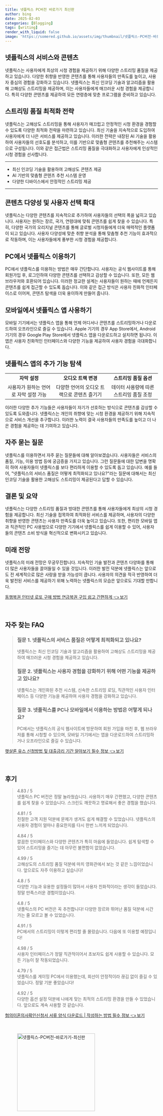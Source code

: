 ```yaml
---
title: 넷플릭스 PC버전 바로가기 최신판
author: bing
date: 2025-02-03
categories: [Blogging]
tags: [writing]
render_with_liquid: false
image: 'https://somered.github.io/assets/img/thumbnail/넷플릭스-PC버전-바로가기-최신판.webp'
---
```



<h2 id='넷플릭스의 서비스와 콘텐츠'>넷플릭스의 서비스와 콘텐츠</h2>

<p>넷플릭스는 사용자에게 최상의 시청 경험을 제공하기 위해 다양한 스트리밍 품질을 제공하고 있습니다. 다양한 취향을 반영한 콘텐츠를 통해 사용자들의 만족도를 높이고, 사용자 중심의 경험을 강화하고 있습니다. 넷플릭스는 최신 인코딩 기술과 알고리즘을 활용해 고해상도 스트리밍을 제공하며, 이는 사용자들에게 매끄러운 시청 경험을 제공합니다. 특히 다양한 콘텐츠를 제공하여 모든 연령층에 맞춘 프로그램을 준비하고 있습니다.</p>

<h2 id='스트리밍 품질 최적화 전략'>스트리밍 품질 최적화 전략</h2>

<p>넷플릭스는 고해상도 스트리밍을 통해 사용자가 매끄럽고 안정적인 시청 환경을 경험할 수 있도록 다양한 최적화 전략을 마련하고 있습니다. 최신 기술을 지속적으로 도입하여 사용자에게 더 나은 서비스를 제공하고 있습니다. 이러한 전략은 내장된 AI 기술을 활용하여 사용자들의 선호도를 분석하고, 이를 기반으로 맞춤형 콘텐츠를 추천해주는 시스템으로 구성됩니다. 이와 같은 접근법은 스트리밍 품질을 극대화하고 사용자에게 인상적인 시청 경험을 선사합니다.</p>

<hr />

<ul>
    <li>최신 인코딩 기술을 활용하여 고해상도 콘텐츠 제공</li>
    <li>AI 기반의 맞춤형 콘텐츠 추천 시스템 운영</li>
    <li>다양한 디바이스에서 안정적인 스트리밍 제공</li>
</ul>

<hr />

<h2 id='콘텐츠 다양성 및 사용자 선택 확대'>콘텐츠 다양성 및 사용자 선택 확대</h2>

<p>넷플릭스는 다양한 콘텐츠를 지속적으로 추가하여 사용자들의 선택의 폭을 넓히고 있습니다. 사용자는 원하는 장르, 국가, 연령대에 맞춰 콘텐츠를 쉽게 찾을 수 있습니다. 특히, 다양한 국가의 오리지널 콘텐츠를 통해 글로벌 시청자들에게 더욱 매력적인 플랫폼이 되고 있습니다. 사용자 다양성에 맞춘 취향 분석을 통해 맞춤형 추천 기능이 효과적으로 작동하며, 이는 사용자들에게 풍부한 시청 경험을 제공합니다.</p>

<h2 id='PC에서 넷플릭스 이용하기'>PC에서 넷플릭스 이용하기</h2>

<p>PC에서 넷플릭스를 이용하는 방법은 매우 간단합니다. 사용자는 공식 웹사이트를 통해 회원가입 후, 로그인하여 다양한 콘텐츠를 선택하고 감상할 수 있습니다. 또한, 모든 웹 브라우저와 호환되어 있습니다. 이러한 정교한 설계는 사용자들이 원하는 때에 언제든지 콘텐츠를 쉽게 접근할 수 있도록 돕습니다. 이와 같은 접근 방식은 사용자 친화적 인터페이스로 이어져, 콘텐츠 탐색을 더욱 용이하게 만들어 줍니다.</p>

<h2 id='모바일에서 넷플릭스 앱 사용하기'>모바일에서 넷플릭스 앱 사용하기</h2>

<p>모바일 기기에서는 넷플릭스 앱을 통해 언제 어디서나 콘텐츠를 스트리밍하거나 다운로드하여 오프라인으로 즐길 수 있습니다. Apple 기기의 경우 App Store에서, Android 기기의 경우 Google Play Store에서 넷플릭스 앱을 다운로드하고 설치하면 됩니다. 이 앱은 사용자 친화적인 인터페이스와 다양한 기능을 제공하여 사용자 경험을 극대화합니다.</p>

<h2 id='넷플릭스 앱의 추가 기능 탐색'>넷플릭스 앱의 추가 기능 탐색</h2>

<table>
    <tr>
        <td style="text-align: center; height: 17px;"><b>자막 설정</b></td>
        <td style="text-align: center; height: 17px;"><b>오디오 트랙 변경</b></td>
        <td style="text-align: center; height: 17px;"><b>스트리밍 품질 옵션</b></td>
    </tr>
    <tr>
        <td style="text-align: center; height: 17px;">사용자가 원하는 언어로 자막 설정 가능</td>
        <td style="text-align: center; height: 17px;">다양한 언어의 오디오 트랙으로 콘텐츠 즐기기</td>
        <td style="text-align: center; height: 17px;">데이터 사용량에 따른 스트리밍 품질 조정</td>
    </tr>
</table>

<p>이러한 다양한 추가 기능들은 사용자들이 자기가 선호하는 방식으로 콘텐츠를 감상할 수 있도록 도와줍니다. 넷플릭스는 개인의 취향에 맞는 시청 환경을 제공하기 위해 지속적으로 서비스 개선을 추구합니다. 이러한 노력이 결국 사용자들의 만족도를 높이고 더 나은 경험을 제공하는 데 기여하고 있습니다.</p>

<h2 id='자주 묻는 질문'>자주 묻는 질문</h2>

<p>넷플릭스를 이용하면서 자주 묻는 질문들에 대해 알아보겠습니다. 사용자들은 서비스의 품질, 기능, 이용 방법 등에 궁금증을 가지고 있습니다. 그런 질문들에 대한 답변을 명확히 하여 사용자들이 넷플릭스를 보다 편리하게 이용할 수 있도록 돕고 있습니다. 예를 들어, "넷플릭스의 서비스 품질은 어떻게 최적화되고 있나요?"라는 질문에 대해서는 최신 인코딩 기술을 활용한 고해상도 스트리밍이 제공된다고 답할 수 있습니다.</p>

<h2 id='결론 및 요약'>결론 및 요약</h2>

<p>넷플릭스는 다양한 스트리밍 품질과 방대한 콘텐츠를 통해 사용자들에게 최상의 시청 경험을 제공합니다. 최신 기술을 접목하여 최적화된 서비스를 제공하며, 사용자의 다양한 취향을 반영한 콘텐츠는 사용자 만족도를 더욱 높이고 있습니다. 또한, 편리한 모바일 앱과 직관적인 PC 사용법으로 다양한 기기에서 넷플릭스를 쉽게 이용할 수 있어, 사용자들의 콘텐츠 소비 방식을 혁신적으로 변화시키고 있습니다.</p>

<h2 id='미래 전망'>미래 전망</h2>

<p>넷플릭스의 미래 전망은 무궁무진합니다. 지속적인 기술 발전과 콘텐츠 다양화를 통해 더 많은 사용자들을 끌어들일 수 있을 것입니다. 이러한 발전 덕분에 넷플릭스는 앞으로도 전 세계적으로 많은 사랑을 받을 가능성이 큽니다. 사용자의 의견을 적극 반영하여 더욱 발전된 서비스를 제공하기 위해 노력하는 넷플릭스의 모습은 앞으로도 기대할 만합니다.</p>


<p><a class="click-button" title="동행복권 인터넷 로또 구매 방법 연금복권 구입 쉽고 간편하게" href="https://somered.github.io/posts/%EB%8F%99%ED%96%89%EB%B3%B5%EA%B6%8C-%EC%9D%B8%ED%84%B0%EB%84%B7-%EB%A1%9C%EB%98%90-%EA%B5%AC%EB%A7%A4-%EB%B0%A9%EB%B2%95-%EC%97%B0%EA%B8%88%EB%B3%B5%EA%B6%8C-%EA%B5%AC%EC%9E%85-%EC%89%BD%EA%B3%A0-%EA%B0%84%ED%8E%B8%ED%95%98%EA%B2%8C/" rel="dofollow">동행복권 인터넷 로또 구매 방법 연금복권 구입 쉽고 간편하게 👈 보기</a></p><br>
<h2 id='자주_찾는_FAQ'>자주 찾는 FAQ</h2>
<div itemscope="" itemtype="https://schema.org/FAQPage"> 
<blockquote> 
<div itemscope="" itemprop="mainEntity" itemtype="https://schema.org/Question"> 
<h3 itemprop="name">질문 1. 넷플릭스의 서비스 품질은 어떻게 최적화되고 있나요?</h3> 
<div itemscope="" itemprop="acceptedAnswer" itemtype="https://schema.org/Answer"> 
<span itemprop="text"> <p>넷플릭스는 최신 인코딩 기술과 알고리즘을 활용하여 고해상도 스트리밍을 제공하여 매끄러운 시청 경험을 제공하고 있습니다.</p> </span> 
</div> 
</div> 

<div itemscope="" itemprop="mainEntity" itemtype="https://schema.org/Question"> 
<h3 itemprop="name">질문 2. 넷플릭스는 사용자 경험을 강화하기 위해 어떤 기능을 제공하고 있나요?</h3> 
<div itemscope="" itemprop="acceptedAnswer" itemtype="https://schema.org/Answer"> 
<span itemprop="text"> <p>넷플릭스는 개인화된 추천 시스템, 신속한 스트리밍 로딩, 직관적인 사용자 인터페이스 등 다양한 기능을 제공하여 사용자 경험을 강화하고 있습니다.</p> </span> 
</div> 
</div> 

<div itemscope="" itemprop="mainEntity" itemtype="https://schema.org/Question"> 
<h3 itemprop="name">질문 3. 넷플릭스를 PC나 모바일에서 이용하는 방법은 어떻게 되나요?</h3> 
<div itemscope="" itemprop="acceptedAnswer" itemtype="https://schema.org/Answer"> 
<span itemprop="text"> <p>PC에서는 넷플릭스의 공식 웹사이트에 방문하여 회원 가입을 마친 후, 웹 브라우저를 통해 시청할 수 있으며, 모바일 기기에서는 앱을 다운로드하여 스트리밍하거나 오프라인으로 즐길 수 있습니다.</p> </span> 
</div> 
</div> 
</blockquote> 
</div>
<p><a class="click-button" title="햇살론 유스 신청방법 및 대출금리 기간 알아보기 필수 정보" href="https://somered.github.io/posts/%ED%96%87%EC%82%B4%EB%A1%A0-%EC%9C%A0%EC%8A%A4-%EC%8B%A0%EC%B2%AD%EB%B0%A9%EB%B2%95-%EB%B0%8F-%EB%8C%80%EC%B6%9C%EA%B8%88%EB%A6%AC-%EA%B8%B0%EA%B0%84-%EC%95%8C%EC%95%84%EB%B3%B4%EA%B8%B0-%ED%95%84%EC%88%98-%EC%A0%95%EB%B3%B4/" rel="dofollow">햇살론 유스 신청방법 및 대출금리 기간 알아보기 필수 정보 👈 보기</a></p><br>
<h2 id='후기'>후기</h2>
<div itemscope itemtype="https://schema.org/Product">
  <blockquote>
  <div itemprop="review" itemscope itemtype="https://schema.org/Review">
      <div itemprop="reviewRating" itemscope itemtype="https://schema.org/Rating"> <span itemprop="ratingValue">4.83</span> / <span itemprop="bestRating">5</span> </div>
      <span itemprop="reviewBody">넷플릭스 PC 버전은 정말 놀라웠습니다. 사용하기 매우 간편했고, 다양한 콘텐츠를 쉽게 찾을 수 있었습니다. 스크린도 깨끗하고 명료해서 좋은 경험을 했습니다.</span>
  </div>
  <br>
  <div itemprop="review" itemscope itemtype="https://schema.org/Review">
      <div itemprop="reviewRating" itemscope itemtype="https://schema.org/Rating"> <span itemprop="ratingValue">4.81</span> / <span itemprop="bestRating">5</span> </div>
      <span itemprop="reviewBody">친절한 고객 지원 덕분에 문제가 생겨도 쉽게 해결할 수 있었습니다. 넷플릭스의 사용자 경험이 얼마나 중요한지를 다시 한번 느끼게 되었습니다.</span>
  </div>
  <br>
  <div itemprop="review" itemscope itemtype="https://schema.org/Review">
      <div itemprop="reviewRating" itemscope itemtype="https://schema.org/Rating"> <span itemprop="ratingValue">4.84</span> / <span itemprop="bestRating">5</span> </div>
      <span itemprop="reviewBody">깔끔한 인터페이스와 다양한 콘텐츠가 특히 마음에 들었습니다. 쉽게 탐색할 수 있어 스트리밍을 즐기는 데 아무런 불편함이 없었습니다.</span>
  </div>
  <br>
  <div itemprop="review" itemscope itemtype="https://schema.org/Review">
      <div itemprop="reviewRating" itemscope itemtype="https://schema.org/Rating"> <span itemprop="ratingValue">4.99</span> / <span itemprop="bestRating">5</span> </div>
      <span itemprop="reviewBody">고해상도의 스트리밍 품질 덕분에 마치 영화관에서 보는 것 같은 느낌이었습니다. 앞으로도 자주 이용하고 싶습니다!</span>
  </div>
  <br>
  <div itemprop="review" itemscope itemtype="https://schema.org/Review">
      <div itemprop="reviewRating" itemscope itemtype="https://schema.org/Rating"> <span itemprop="ratingValue">4.8</span> / <span itemprop="bestRating">5</span> </div>
      <span itemprop="reviewBody">다양한 기능과 유용한 설정들이 많아서 사용자 친화적이라는 생각이 들었습니다. 정말 만족스러운 경험이었습니다.</span>
  </div>
  <br>
  <div itemprop="review" itemscope itemtype="https://schema.org/Review">
      <div itemprop="reviewRating" itemscope itemtype="https://schema.org/Rating"> <span itemprop="ratingValue">4.8</span> / <span itemprop="bestRating">5</span> </div>
      <span itemprop="reviewBody">넷플릭스의 PC 버전은 꼭 추천합니다! 다양한 장르와 뛰어난 품질 덕분에 시간 가는 줄 모르고 볼 수 있었습니다.</span>
  </div>
  <br>
  <div itemprop="review" itemscope itemtype="https://schema.org/Review">
      <div itemprop="reviewRating" itemscope itemtype="https://schema.org/Rating"> <span itemprop="ratingValue">4.91</span> / <span itemprop="bestRating">5</span> </div>
      <span itemprop="reviewBody">PC에서의 스트리밍이 이렇게 편리할 줄 몰랐습니다. 다음에 또 이용할 예정입니다!</span>
  </div>
  <br>
  <div itemprop="review" itemscope itemtype="https://schema.org/Review">
      <div itemprop="reviewRating" itemscope itemtype="https://schema.org/Rating"> <span itemprop="ratingValue">4.98</span> / <span itemprop="bestRating">5</span> </div>
      <span itemprop="reviewBody">사용자 인터페이스가 정말 직관적이어서 초보자도 쉽게 사용할 수 있습니다. 모든 기능이 잘 작동되었습니다.</span>
  </div>
  <br>
  <div itemprop="review" itemscope itemtype="https://schema.org/Review">
      <div itemprop="reviewRating" itemscope itemtype="https://schema.org/Rating"> <span itemprop="ratingValue">4.79</span> / <span itemprop="bestRating">5</span> </div>
      <span itemprop="reviewBody">넷플릭스를 게이밍 PC에서 이용했는데, 회선이 안정적이라 끊김 없이 즐길 수 있었습니다. 정말 기분 좋았습니다!</span>
  </div>
  <br>
  <div itemprop="review" itemscope itemtype="https://schema.org/Review">
      <div itemprop="reviewRating" itemscope itemtype="https://schema.org/Rating"> <span itemprop="ratingValue">4.92</span> / <span itemprop="bestRating">5</span> </div>
      <span itemprop="reviewBody">다양한 옵션 설정 덕분에 나에게 맞는 최적의 스트리밍 환경을 만들 수 있었습니다. 앞으로도 계속 사용할 것 같습니다.</span>
  </div>
  </blockquote>
</div>
<p><a class="click-button" title="협의이혼의사확인신청서 서류 양식 다운로드 | 작성하는 방법 필수 정보" href="https://somered.github.io/posts/%ED%98%91%EC%9D%98%EC%9D%B4%ED%98%BC%EC%9D%98%EC%82%AC%ED%99%95%EC%9D%B8%EC%8B%A0%EC%B2%AD%EC%84%9C-%EC%84%9C%EB%A5%98-%EC%96%91%EC%8B%9D-%EB%8B%A4%EC%9A%B4%EB%A1%9C%EB%93%9C-%EC%9E%91%EC%84%B1%ED%95%98%EB%8A%94-%EB%B0%A9%EB%B2%95-%ED%95%84%EC%88%98-%EC%A0%95%EB%B3%B4/" rel="dofollow">협의이혼의사확인신청서 서류 양식 다운로드 | 작성하는 방법 필수 정보 👈 보기</a></p><br>
<figure class="image"><img src="https://somered.github.io/assets/img/thumbnail/넷플릭스-PC버전-바로가기-최신판.webp" alt="넷플릭스-PC버전-바로가기-최신판" width="256" height="256"></figure>